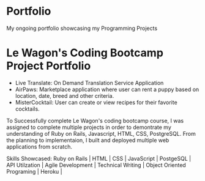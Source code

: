 # Portfolio
My ongoing portfolio showcasing my Programming Projects

# Le Wagon's Coding Bootcamp Project Portfolio
 * Live Translate: On Demand Translation Service Application
 * AirPaws: Marketplace application where user can rent a puppy based on location, date, breed and other criteria.
 * MisterCocktail: User can create or view recipes for their favorite cocktails. 
 
 To Successfully complete Le Wagon's coding bootcamp course, I was assigned to complete multiple projects in order to
 demontrate my understanding of Ruby on Rails, Javascript, HTML, CSS, PostgreSQL.  From the planning to implementaion,
 I built and deployed multiple web applications from scratch. 
 
 Skills Showcased:  Ruby on Rails | HTML | CSS | JavaScript | PostgeSQL | API Utilzation |
 Agile Development | Technical Writing | Object Oriented Programing | Heroku | 
